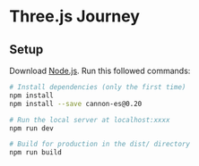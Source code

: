 # Three.js Journey

## Setup
Download [Node.js](https://nodejs.org/en/download/).
Run this followed commands:

``` bash
# Install dependencies (only the first time)
npm install
npm install --save cannon-es@0.20

# Run the local server at localhost:xxxx
npm run dev

# Build for production in the dist/ directory
npm run build
```
